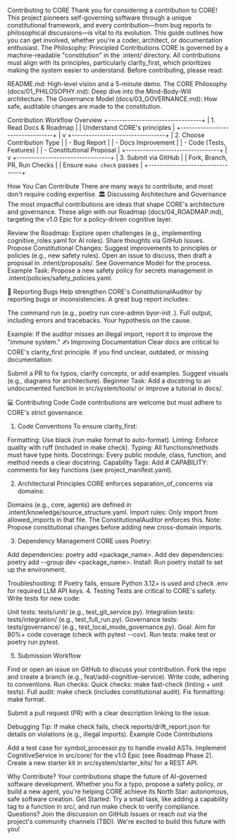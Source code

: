 Contributing to CORE
Thank you for considering a contribution to CORE! This project pioneers self-governing software through a unique constitutional framework, and every contribution—from bug reports to philosophical discussions—is vital to its evolution.
This guide outlines how you can get involved, whether you're a coder, architect, or documentation enthusiast.
The Philosophy: Principled Contributions
CORE is governed by a machine-readable "constitution" in the .intent/ directory. All contributions must align with its principles, particularly clarity_first, which prioritizes making the system easier to understand. Before contributing, please read:

README.md: High-level vision and a 5-minute demo.
The CORE Philosophy (docs/01_PHILOSOPHY.md): Deep dive into the Mind-Body-Will architecture.
The Governance Model (docs/03_GOVERNANCE.md): How safe, auditable changes are made to the constitution.

Contribution Workflow Overview
+---------------------------------+
| 1. Read Docs & Roadmap          |
|   Understand CORE's principles  |
+---------------------------------+
                |
                v
+---------------------------------+
| 2. Choose Contribution Type     |
|   - Bug Report                  |
|   - Docs Improvement            |
|   - Code (Tests, Features)      |
|   - Constitutional Proposal     |
+---------------------------------+
                |
                v
+---------------------------------+
| 3. Submit via GitHub            |
|   Fork, Branch, PR, Run Checks  |
|   Ensure `make check` passes    |
+---------------------------------+

How You Can Contribute
There are many ways to contribute, and most don't require coding expertise.
🏛️ Discussing Architecture and Governance
The most impactful contributions are ideas that shape CORE's architecture and governance. These align with our Roadmap (docs/04_ROADMAP.md), targeting the v1.0 Epic for a policy-driven cognitive layer.

Review the Roadmap: Explore open challenges (e.g., implementing cognitive_roles.yaml for AI roles). Share thoughts via GitHub Issues.
Propose Constitutional Changes: Suggest improvements to principles or policies (e.g., new safety rules). Open an issue to discuss, then draft a proposal in .intent/proposals/. See Governance Model for the process.
Example Task: Propose a new safety policy for secrets management in .intent/policies/safety_policies.yaml.

🐞 Reporting Bugs
Help strengthen CORE's ConstitutionalAuditor by reporting bugs or inconsistencies. A great bug report includes:

The command run (e.g., poetry run core-admin byor-init .).
Full output, including errors and tracebacks.
Your hypothesis on the cause.

Example: If the auditor misses an illegal import, report it to improve the "immune system."
✍️ Improving Documentation
Clear docs are critical to CORE's clarity_first principle. If you find unclear, outdated, or missing documentation:

Submit a PR to fix typos, clarify concepts, or add examples.
Suggest visuals (e.g., diagrams for architecture).
Beginner Task: Add a docstring to an undocumented function in src/system/tools/ or improve a tutorial in docs/.

💻 Contributing Code
Code contributions are welcome but must adhere to CORE's strict governance.
1. Code Conventions
To ensure clarity_first:

Formatting: Use black (run make format to auto-format).
Linting: Enforce quality with ruff (included in make check).
Typing: All functions/methods must have type hints.
Docstrings: Every public module, class, function, and method needs a clear docstring.
Capability Tags: Add # CAPABILITY: <name> comments for key functions (see project_manifest.yaml).

2. Architectural Principles
CORE enforces separation_of_concerns via domains:

Domains (e.g., core, agents) are defined in .intent/knowledge/source_structure.yaml.
Import rules: Only import from allowed_imports in that file. The ConstitutionalAuditor enforces this.
Note: Propose constitutional changes before adding new cross-domain imports.

3. Dependency Management
CORE uses Poetry:

Add dependencies: poetry add <package_name>.
Add dev dependencies: poetry add --group dev <package_name>.
Install: Run poetry install to set up the environment.

Troubleshooting: If Poetry fails, ensure Python 3.12+ is used and check .env for required LLM API keys.
4. Testing
Tests are critical to CORE's safety. Write tests for new code:

Unit tests: tests/unit/ (e.g., test_git_service.py).
Integration tests: tests/integration/ (e.g., test_full_run.py).
Governance tests: tests/governance/ (e.g., test_local_mode_governance.py).
Goal: Aim for 80%+ code coverage (check with pytest --cov).
Run tests: make test or poetry run pytest.

5. Submission Workflow

Find or open an issue on GitHub to discuss your contribution.
Fork the repo and create a branch (e.g., feat/add-cognitive-service).
Write code, adhering to conventions.
Run checks:
Quick checks: make fast-check (linting + unit tests).
Full audit: make check (includes constitutional audit).
Fix formatting: make format.


Submit a pull request (PR) with a clear description linking to the issue.

Debugging Tip: If make check fails, check reports/drift_report.json for details on violations (e.g., illegal imports).
Example Code Contributions

Add a test case for symbol_processor.py to handle invalid ASTs.
Implement CognitiveService in src/core/ for the v1.0 Epic (see Roadmap Phase 2).
Create a new starter kit in src/system/starter_kits/ for a REST API.

Why Contribute?
Your contributions shape the future of AI-governed software development. Whether you fix a typo, propose a safety policy, or build a new agent, you're helping CORE achieve its North Star: autonomous, safe software creation.
Get Started: Try a small task, like adding a capability tag to a function in src/, and run make check to verify compliance.
Questions?
Join the discussion on GitHub Issues or reach out via the project's community channels (TBD). We're excited to build this future with you!